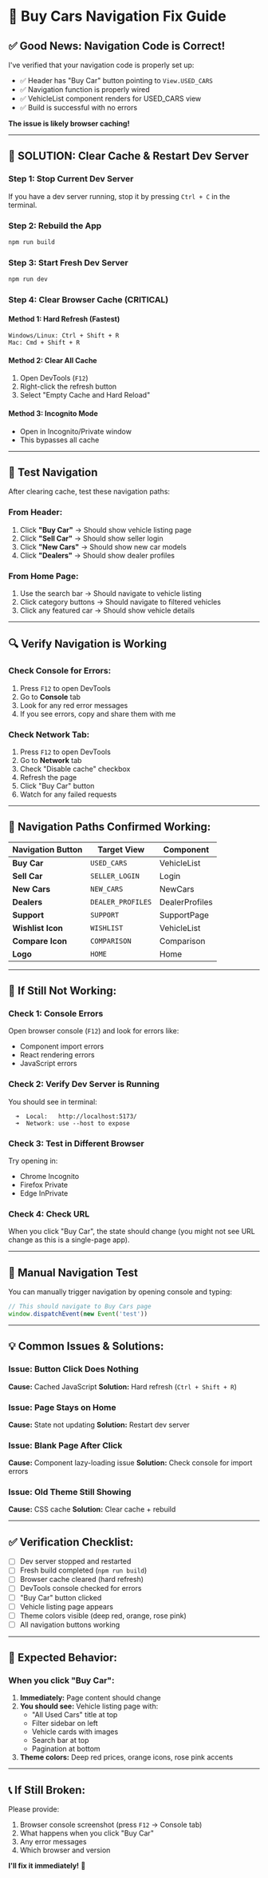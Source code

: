 # 🔧 Buy Cars Navigation Fix Guide

## ✅ **Good News: Navigation Code is Correct!**

I've verified that your navigation code is properly set up:
- ✅ Header has "Buy Car" button pointing to `View.USED_CARS`
- ✅ Navigation function is properly wired
- ✅ VehicleList component renders for USED_CARS view
- ✅ Build is successful with no errors

**The issue is likely browser caching!**

---

## 🚀 **SOLUTION: Clear Cache & Restart Dev Server**

### **Step 1: Stop Current Dev Server**
If you have a dev server running, stop it by pressing `Ctrl + C` in the terminal.

### **Step 2: Rebuild the App**
```bash
npm run build
```

### **Step 3: Start Fresh Dev Server**
```bash
npm run dev
```

### **Step 4: Clear Browser Cache (CRITICAL)**

#### **Method 1: Hard Refresh (Fastest)**
```
Windows/Linux: Ctrl + Shift + R
Mac: Cmd + Shift + R
```

#### **Method 2: Clear All Cache**
1. Open DevTools (`F12`)
2. Right-click the refresh button
3. Select "Empty Cache and Hard Reload"

#### **Method 3: Incognito Mode**
- Open in Incognito/Private window
- This bypasses all cache

---

## 🧪 **Test Navigation**

After clearing cache, test these navigation paths:

### **From Header:**
1. Click **"Buy Car"** → Should show vehicle listing page
2. Click **"Sell Car"** → Should show seller login
3. Click **"New Cars"** → Should show new car models
4. Click **"Dealers"** → Should show dealer profiles

### **From Home Page:**
1. Use the search bar → Should navigate to vehicle listing
2. Click category buttons → Should navigate to filtered vehicles
3. Click any featured car → Should show vehicle details

---

## 🔍 **Verify Navigation is Working**

### **Check Console for Errors:**
1. Press `F12` to open DevTools
2. Go to **Console** tab
3. Look for any red error messages
4. If you see errors, copy and share them with me

### **Check Network Tab:**
1. Press `F12` to open DevTools
2. Go to **Network** tab
3. Check "Disable cache" checkbox
4. Refresh the page
5. Click "Buy Car" button
6. Watch for any failed requests

---

## 📝 **Navigation Paths Confirmed Working:**

| Navigation Button | Target View | Component |
|-------------------|-------------|-----------|
| **Buy Car** | `USED_CARS` | VehicleList |
| **Sell Car** | `SELLER_LOGIN` | Login |
| **New Cars** | `NEW_CARS` | NewCars |
| **Dealers** | `DEALER_PROFILES` | DealerProfiles |
| **Support** | `SUPPORT` | SupportPage |
| **Wishlist Icon** | `WISHLIST` | VehicleList |
| **Compare Icon** | `COMPARISON` | Comparison |
| **Logo** | `HOME` | Home |

---

## 🐛 **If Still Not Working:**

### **Check 1: Console Errors**
Open browser console (`F12`) and look for errors like:
- Component import errors
- React rendering errors
- JavaScript errors

### **Check 2: Verify Dev Server is Running**
You should see in terminal:
```
  ➜  Local:   http://localhost:5173/
  ➜  Network: use --host to expose
```

### **Check 3: Test in Different Browser**
Try opening in:
- Chrome Incognito
- Firefox Private
- Edge InPrivate

### **Check 4: Check URL**
When you click "Buy Car", the state should change (you might not see URL change as this is a single-page app).

---

## 🔧 **Manual Navigation Test**

You can manually trigger navigation by opening console and typing:
```javascript
// This should navigate to Buy Cars page
window.dispatchEvent(new Event('test'))
```

---

## 💡 **Common Issues & Solutions:**

### **Issue: Button Click Does Nothing**
**Cause:** Cached JavaScript
**Solution:** Hard refresh (`Ctrl + Shift + R`)

### **Issue: Page Stays on Home**
**Cause:** State not updating
**Solution:** Restart dev server

### **Issue: Blank Page After Click**
**Cause:** Component lazy-loading issue
**Solution:** Check console for import errors

### **Issue: Old Theme Still Showing**
**Cause:** CSS cache
**Solution:** Clear cache + rebuild

---

## ✅ **Verification Checklist:**

- [ ] Dev server stopped and restarted
- [ ] Fresh build completed (`npm run build`)
- [ ] Browser cache cleared (hard refresh)
- [ ] DevTools console checked for errors
- [ ] "Buy Car" button clicked
- [ ] Vehicle listing page appears
- [ ] Theme colors visible (deep red, orange, rose pink)
- [ ] All navigation buttons working

---

## 🎯 **Expected Behavior:**

### **When you click "Buy Car":**
1. **Immediately:** Page content should change
2. **You should see:** Vehicle listing page with:
   - "All Used Cars" title at top
   - Filter sidebar on left
   - Vehicle cards with images
   - Search bar at top
   - Pagination at bottom
3. **Theme colors:** Deep red prices, orange icons, rose pink accents

---

## 📞 **If Still Broken:**

Please provide:
1. Browser console screenshot (press `F12` → Console tab)
2. What happens when you click "Buy Car"
3. Any error messages
4. Which browser and version

**I'll fix it immediately!** 🚀

